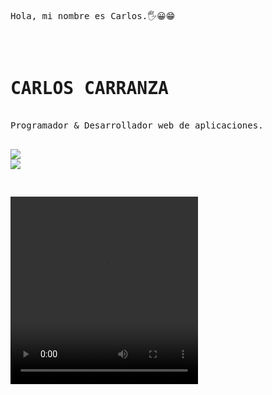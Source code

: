 <html>
<pre>
<body>



<p>Hola, mi nombre es Carlos.🖐😀😁</p>


<h1><b>CARLOS CARRANZA</b></h1>
Programador & Desarrollador web de aplicaciones.
 
<a href="mailto:iesc_jcarlos@hotmail.com" target="blank"><img src="https://img.shields.io/badge/Gmail-D14836?style=for-the-badge&logo=gmail&logoColor=white"></a>
<a href="https://www.linkedin.com/in/jcarlos-carranza/" target="blank"><img src="https://img.shields.io/badge/LinkedIn-0077B5?style=for-the-badge&logo=linkedin&logoColor=white"></a>

<video src="https://www.youtube.com/watch?v=ZtfXKrdxi0k" width="300" height="300"></video>


</body> 
  
</html>



